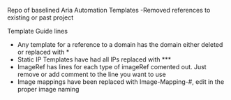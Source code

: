 Repo of baselined Aria Automation Templates 
  -Removed references to existing or past project

Template Guide lines
 - Any template for a reference to a domain has the domain either deleted or replaced with * 
 - Static IP Templates have had all IPs replaced with ***
 - ImageRef has lines for each type of imageRef comented out. Just remove or add comment to the line you want to use
 - Image mappings have been replaced with Image-Mapping-#, edit in the proper image naming
